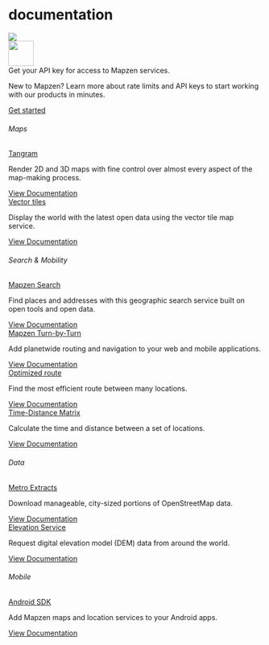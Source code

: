 <div class="container" id="content">
	<div class="row headroom-large footroom-large">
		<div class="col-xs-12 text-center">
			<h1 class="red-text">
				documentation
			</h1>
		</div>
	</div>
	<div class="row">
		<div class="col-xs-12 text-center headroom-extra-large footroom-large">
			<img class="red-compass" src="https://mapzen.com/common/styleguide/images/divider/compass-red.png">
		</div>
	</div>
	<div class="cta-container footroom-large">
		<div class="cta-text">
			<div class="hidden-xs col-sm-2">
				<img width="50px" src="https://mapzen.com/common/styleguide/images/key.svg">
			</div>
			<div class="col-xs-12 col-sm-10">
				Get your API key for access to Mapzen services.
				<p class ="cta-paragraph"> New to Mapzen? Learn more about rate limits and API keys to start working with our products in minutes.</p>
			</div>
	  </div>
	  <div class="cta-btn">
	    <a href="http://www.mapzen.com/documentation/overview" class="btn btn-mapzen">Get started</a>
	  </div>
	</div>
	<div class="row">
	  <div class="col-xs-12 footroom-large">
	    <h6 class="category-title"> Maps </h6>
	    <div class="category-info-container first">
	      <div class="category-info">
	        <a class="docs-title" href="tangram/">Tangram</a>
	        <p class="excerpt"> Render 2D and 3D maps with fine control over almost every aspect of the map-making process. </p>
	      </div>
				<div class="read-more">
					<a class="btn btn-default btn-transparent" href="tangram/"> View Documentation </a>
	      </div>
	    </div>
	    <div class="category-info-container">
	      <div class="category-info">
	        <a class="docs-title" href="vector-tiles/">Vector tiles</a>
	        <p class="excerpt"> Display the world with the latest open data using the vector tile map service.</p>
	      </div>
				<div class="read-more">
					<a class="btn btn-default btn-transparent" href="vector-tiles/"> View Documentation </a>
	      </div>
	    </div>
	  </div>
	  <div class="col-xs-12 footroom-large">
	    <h6 class="category-title"> Search & Mobility </h6>
	    <div class="category-info-container first">
	      <div class="category-info">
	        <a class="docs-title" href="search/">Mapzen Search</a>
	        <p class="excerpt"> Find places and addresses with this geographic search service built on open tools and open data.</p>
	      </div>
				<div class="read-more">
					<a class="btn btn-default btn-transparent" href="search/"> View Documentation </a>
	      </div>
	    </div>
	    <div class="category-info-container">
	      <div class="category-info">
	        <a class="docs-title" href="turn-by-turn/">Mapzen Turn-by-Turn</a>
	        <p class="excerpt"> Add planetwide routing and navigation to your web and mobile applications.</p>
	      </div>
				<div class="read-more">
					<a class="btn btn-default btn-transparent" href="turn-by-turn/"> View Documentation </a>
	      </div>
	    </div>
			<div class="category-info-container">
				<div class="category-info">
					<a class="docs-title" href="optimized/">Optimized route</a>
					<p class="excerpt"> Find the most efficient route between many locations.</p>
				</div>
				<div class="read-more">
					<a class="btn btn-default btn-transparent" href="optimized/"> View Documentation </a>
				</div>
			</div>
			<div class="category-info-container">
				<div class="category-info">
					<a class="docs-title" href="matrix/">Time-Distance Matrix</a>
					<p class="excerpt"> Calculate the time and distance between a set of locations.</p>
				</div>
				<div class="read-more">
					<a class="btn btn-default btn-transparent" href="matrix/"> View Documentation </a>
				</div>
			</div>
	  </div>
 		<div class="col-xs-12 footroom-large">
	    <h6 class="category-title"> Data </h6>
	    <div class="category-info-container first">
	      <div class="category-info">
	        <a class="docs-title" href="metro-extracts/">Metro Extracts</a>
	        <p class="excerpt"> Download manageable, city-sized portions of OpenStreetMap data.</p>
	      </div>
				<div class="read-more">
					<a class="btn btn-default btn-transparent" href="metro-extracts/"> View Documentation </a>
	      </div>
	    </div>
	    <div class="category-info-container">
	      <div class="category-info">
	        <a class="docs-title" href="elevation/">Elevation Service</a>
	        <p class="excerpt"> Request digital elevation model (DEM) data from around the world. </p>
	      </div>
				<div class="read-more">
					<a class="btn btn-default btn-transparent" href="elevation/"> View Documentation </a>
	      </div>
	    </div>
	  </div>
 		<div class="col-xs-12 footroom-large">
	    <h6 class="category-title"> Mobile </h6>
	    <div class="category-info-container first">
	      <div class="category-info">
	        <a class="docs-title" href="android/">Android SDK</a>
	        <p class="excerpt"> Add Mapzen maps and location services to your Android apps.</p>
	      </div>
				<div class="read-more">
					<a class="btn btn-default btn-transparent" href="android/"> View Documentation </a>
	      </div>
	    </div>
	  </div>
	</div>
</div>
